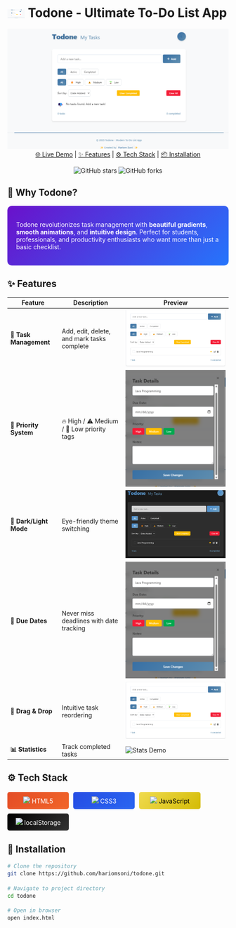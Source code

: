# <img src="https://github.com/hariomsonihs/Todone/blob/main/todone.png" width="40" align="center"> Todone - Ultimate To-Do List App

<p align="center">
  <img src="https://github.com/hariomsonihs/Todone/blob/main/todone.png" width="600" alt="Todone Demo">
  <br>
  <a href="https://todone-mytask.vercel.app/">🌐 Live Demo</a> | 
  <a href="#features">✨ Features</a> | 
  <a href="#tech-stack">⚙️ Tech Stack</a> | 
  <a href="#installation">📦 Installation</a>
</p>

<div align="center">
  
![GitHub stars](https://github.com/hariomsonihs/todone)
![GitHub forks](#)

</div>

## 🎨 **Why Todone?**

<div style="background: linear-gradient(135deg, #6a11cb 0%, #2575fc 100%); padding: 20px; border-radius: 10px; color: white;">

Todone revolutionizes task management with **beautiful gradients**, **smooth animations**, and **intuitive design**. Perfect for students, professionals, and productivity enthusiasts who want more than just a basic checklist.

</div>

## ✨ **Features**

| Feature | Description | Preview |
|---------|-------------|---------|
| **📝 Task Management** | Add, edit, delete, and mark tasks complete | ![Task Demo](https://github.com/hariomsonihs/Todone/blob/main/todone-task-mng.png) |
| **🎯 Priority System** | 🔥 High / ⚠️ Medium / 🌱 Low priority tags | ![Priority Demo](https://github.com/hariomsonihs/Todone/blob/main/todone-priority.png) |
| **🌈 Dark/Light Mode** | Eye-friendly theme switching | ![Theme Demo](https://github.com/hariomsonihs/Todone/blob/main/todone-dark.png) |
| **📅 Due Dates** | Never miss deadlines with date tracking | ![Date Picker](https://github.com/hariomsonihs/Todone/blob/main/todone-priority.png) |
| **🔄 Drag & Drop** | Intuitive task reordering | ![Drag Demo](https://github.com/hariomsonihs/Todone/blob/main/todone-task-mng.png) |
| **📊 Statistics** | Track completed tasks | ![Stats Demo](https://i.imgur.com/JqTf7i3.png) |

## ⚙️ **Tech Stack**

<div style="display: flex; flex-wrap: wrap; gap: 10px; margin: 20px 0;">

<div style="background: linear-gradient(135deg, #E44D26 0%, #F16529 100%); padding: 10px; border-radius: 5px; color: white; width: 120px; text-align: center;">
<img src="https://cdn-icons-png.flaticon.com/512/732/732212.png" width="30"> HTML5
</div>

<div style="background: linear-gradient(135deg, #264DE4 0%, #2965F1 100%); padding: 10px; border-radius: 5px; color: white; width: 120px; text-align: center;">
<img src="https://cdn-icons-png.flaticon.com/512/732/732190.png" width="30"> CSS3
</div>

<div style="background: linear-gradient(135deg, #F0DB4F 0%, #D4BB04 100%); padding: 10px; border-radius: 5px; color: black; width: 120px; text-align: center;">
<img src="https://cdn-icons-png.flaticon.com/512/5968/5968292.png" width="30"> JavaScript
</div>

<div style="background: linear-gradient(135deg, #000000 0%, #333333 100%); padding: 10px; border-radius: 5px; color: white; width: 120px; text-align: center;">
<img src="https://cdn-icons-png.flaticon.com/512/888/888859.png" width="30"> localStorage
</div>

</div>

## 🚀 **Installation**

```bash
# Clone the repository
git clone https://github.com/hariomsoni/todone.git

# Navigate to project directory
cd todone

# Open in browser
open index.html
